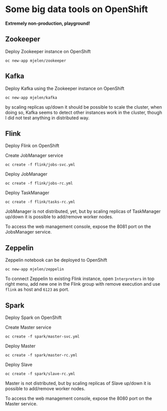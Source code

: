 # Some big data tools on OpenShift

**Extremely non-production, playground!**

## Zookeeper

Deploy Zookeeper instance on OpenShift

```
oc new-app mjelen/zookeeper
```

## Kafka

Deploy Kafka using the Zookeeper instance on OpenShift

```
oc new-app mjelen/kafka
```

by scaling replicas up/down it should be possible to scale the cluster,
when doing so, Kafka seems to detect other instances work in the cluster,
though I did not test anything in distributed way.

## Flink

Deploy Flink on OpenShift

Create JobManager service

```
oc create -f flink/jobs-svc.yml
```

Deploy JobManager

```
oc create -f flink/jobs-rc.yml
```

Deploy TaskManager

```
oc create -f flink/tasks-rc.yml
```

JobManager is not distributed, yet, but by scaling replicas of TaskManager
up/down it is possible to add/remove worker nodes.

To access the web management console, expose the 8081 port on the JobsManager
service.

## Zeppelin

Zeppelin notebook can be deployed to OpenShift

```
oc new-app mjelen/zeppelin
```

To connect Zeppelin to existing Flink instance, open `Interpreters` in top
right menu, add new one in the Flink group with remove execution and use
`flink` as host and `6123` as port.

## Spark

Deploy Spark on OpenShift

Create Master service

```
oc create -f spark/master-svc.yml
```

Deploy Master

```
oc create -f spark/master-rc.yml
```

Deploy Slave

```
oc create -f spark/slave-rc.yml
```

Master is not distributed, but by scaling replicas of Slave
up/down it is possible to add/remove worker nodes.

To access the web management console, expose the 8080 port on the Master
service.
